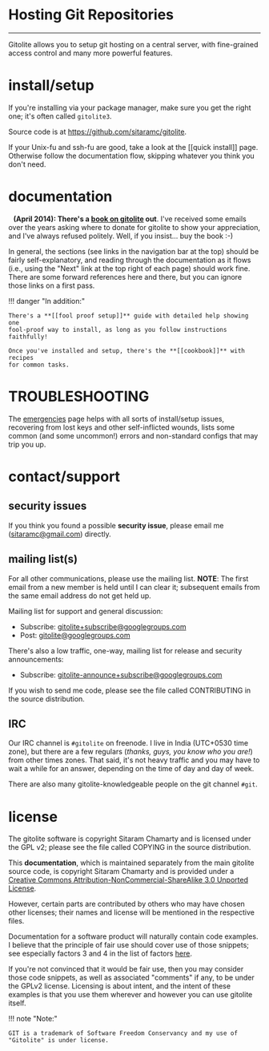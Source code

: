 # Hosting Git Repositories

----

Gitolite allows you to setup git hosting on a central server, with
fine-grained access control and many more powerful features.

# install/setup

<span class="box-r">If you're installing via your package manager, make sure
you get the right one; it's often called `gitolite3`.</span>

Source code is at <https://github.com/sitaramc/gitolite>.

If your Unix-fu and ssh-fu are good, take a look at the [[quick install]]
page.  Otherwise follow the documentation flow, skipping whatever you think
you don't need.

# documentation

<span class="green box-r" style="padding: 10px"> **(April 2014): There's a
[book on gitolite][book] out**.  I've received some emails over the years
asking where to donate for gitolite to show your appreciation, and I've always
refused politely.  Well, if you insist... buy the book :-) </span>

In general, the sections (see links in the navigation bar at the top) should
be fairly self-explanatory, and reading through the documentation as it flows
(i.e., using the "Next" link at the top right of each page) should work fine.
There are some forward references here and there, but you can ignore those
links on a first pass.

!!! danger "In addition:"

    There's a **[[fool proof setup]]** guide with detailed help showing one
    fool-proof way to install, as long as you follow instructions faithfully!

    Once you've installed and setup, there's the **[[cookbook]]** with recipes
    for common tasks.

# TROUBLESHOOTING

The [emergencies](emergencies) page helps with all sorts of install/setup issues,
recovering from lost keys and other self-inflicted wounds, lists some common
(and some uncommon!) errors and non-standard configs that may trip you up.

# contact/support

## security issues

<span class="red">If you think you found a possible **security issue**, please email me
(<sitaramc@gmail.com>) directly.</span>

## mailing list(s)

For all other communications, please use the mailing list.  **NOTE**: The
first email from a new member is held until I can clear it; subsequent emails
from the same email address do not get held up.

Mailing list for support and general discussion:

*   Subscribe: <gitolite+subscribe@googlegroups.com>
*   Post: <gitolite@googlegroups.com>

There's also a low traffic, one-way, mailing list for release and security
announcements:

*   Subscribe: <gitolite-announce+subscribe@googlegroups.com>

If you wish to send me code, please see the file called CONTRIBUTING in the
source distribution.

## IRC

Our IRC channel is `#gitolite` on freenode.  I live in India (UTC+0530 time
zone), but there are a few regulars (*thanks, guys, you know who you are!*)
from other times zones.  That said, it's not heavy traffic and you may have to
wait a while for an answer, depending on the time of day and day of week.

There are also many gitolite-knowledgeable people on the git channel `#git`.

# license

The gitolite software is copyright Sitaram Chamarty and is licensed under the
GPL v2; please see the file called COPYING in the source distribution.

This **documentation**, which is maintained separately from the main gitolite
source code, is copyright Sitaram Chamarty and is provided under a [Creative
Commons Attribution-NonCommercial-ShareAlike 3.0 Unported
License](http://creativecommons.org/licenses/by-nc-sa/3.0/).

However, certain parts are contributed by others who may have chosen other
licenses; their names and license will be mentioned in the respective files.

Documentation for a software product will naturally contain code examples.  I
believe that the principle of fair use should cover use of those snippets; see
especially factors 3 and 4 in the list of factors
[here](http://en.wikipedia.org/wiki/Fair_use#Fair_use_under_United_States_law).

If you're not convinced that it would be fair use, then you may consider those
code snippets, as well as associated "comments" if any, to be under the GPLv2
license.  Licensing is about intent, and the intent of these examples is that
you use them wherever and however you can use gitolite itself.

!!! note "Note:"

    GIT is a trademark of Software Freedom Conservancy and my use of
    "Gitolite" is under license.

[basic]: basic.html
[advanced]: advanced.html
[book]: http://www.packtpub.com/gitolite-essentials/book

